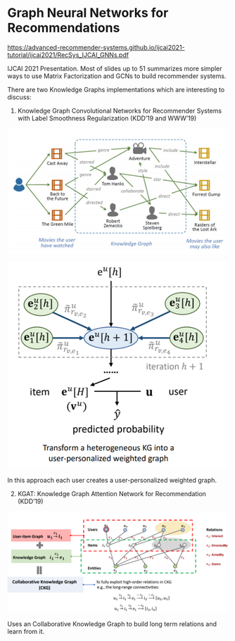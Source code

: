 # Graph Neural Networks for Recommendations

https://advanced-recommender-systems.github.io/ijcai2021-tutorial/ijcai2021/RecSys_IJCAI_GNNs.pdf

IJCAI 2021 Presentation. Most of slides up to 51 summarizes more simpler ways to use Matrix Factorization and GCNs to build recommender systems.

There are two Knowledge Graphs implementations which are interesting to discuss:

1) Knowledge Graph Convolutional Networks for Recommender Systems with Label Smoothness Regularization (KDD’19 and WWW’19)

![](../assets/2021-08-26-00-44-12.png)

![](../assets/2021-08-26-00-44-49.png)

In this approach each user creates a user-personalized weighted graph. 

2) KGAT: Knowledge Graph Attention Network for Recommendation (KDD’19)

![](../assets/2021-08-26-00-48-35.png)

Uses an Collaborative Knowledge Graph to build long term relations and learn from it.